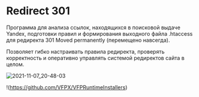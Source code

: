 # Redirect 301
Программа для анализа ссылок, находящихся в поисковой выдаче Yandex, подготовки правил и формирования выходного файла .htaccess для редиректа 301 Moved permanently (перемещено навсегда).

Позволяет гибко настраивать правила редиректа, проверять корректность и оперативно управлять системой редиректов сайта в целом. 

![2021-11-07_20-48-03](https://user-images.githubusercontent.com/35865856/140658866-b65a882b-c5e6-47ba-b3af-8a7ec6835187.png)

!(<https://github.com/VFPX/VFPRuntimeInstallers>)

